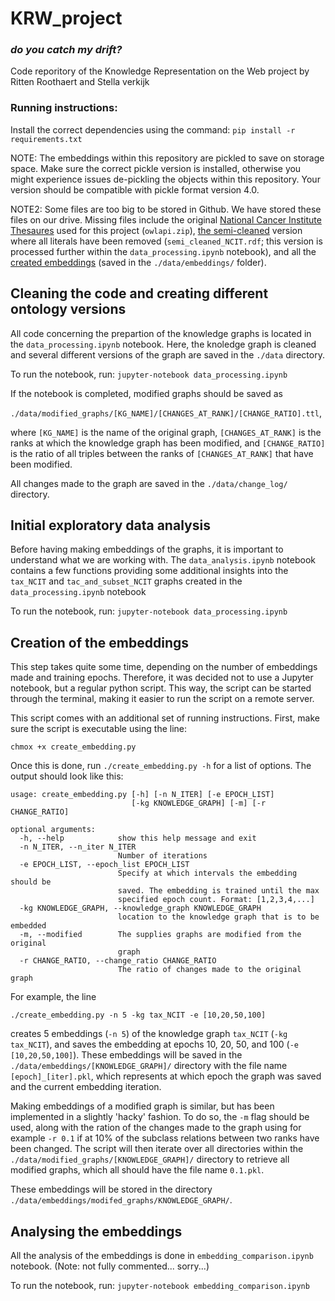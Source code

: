 # KRW_project
### _do you catch my drift?_
Code reporitory of the Knowledge Representation on the Web project by Ritten Roothaert and Stella verkijk

### Running instructions:
Install the correct dependencies using the command: ```pip install -r requirements.txt```

NOTE: The embeddings within this repository are pickled to save on storage space. Make sure the correct pickle version 
is installed, otherwise you might experience issues de-pickling the objects within this repository. Your version should 
be compatible with pickle format version 4.0.

NOTE2: Some files are too big to be stored in Github. We have stored these files on our drive. Missing files include the 
original [National Cancer Institute Thesaures](https://drive.google.com/file/d/1faXFOvJVmdtiIGRc7189Yxo-4MDJrsQW/view?usp=share_link)
used for this project (`owlapi.zip`), [the semi-cleaned](https://drive.google.com/file/d/1yL34lMkE833p0Tf8MW8alL0KU-UHH4vk/view?usp=share_link)
version where all literals have been removed (`semi_cleaned_NCIT.rdf`; this version is processed further within the 
`data_processing.ipynb` notebook), and all the [created embeddings](https://drive.google.com/file/d/1U2CKgP6pvYZCQyOn16g58EgGnFK9bcIi/view?usp=share_link)
(saved in the `./data/embeddings/` folder).



## Cleaning the code and creating different ontology versions
All code concerning the prepartion of the knowledge graphs is located in the `data_processing.ipynb` notebook. Here, 
the knoledge graph is cleaned and several different versions of the graph are saved in the `./data` directory.

To run the notebook, run: `jupyter-notebook data_processing.ipynb`

If the notebook is completed, modified graphs should be saved as 

`./data/modified_graphs/[KG_NAME]/[CHANGES_AT_RANK]/[CHANGE_RATIO].ttl`,

where `[KG_NAME]` is the name of the original graph, `[CHANGES_AT_RANK]` is the ranks at which the knowledge graph has 
been modified, and `[CHANGE_RATIO]` is the ratio of all triples between the ranks of `[CHANGES_AT_RANK]` that have been 
modified.

All changes made to the graph are saved in the `./data/change_log/` directory.

## Initial exploratory data analysis
Before having making embeddings of the graphs, it is important to understand what we are working with. The 
`data_analysis.ipynb` notebook contains a few functions providing some additional insights into the `tax_NCIT` 
and `tac_and_subset_NCIT` graphs created in the `data_processing.ipynb` notebook

To run the notebook, run: `jupyter-notebook data_processing.ipynb`

## Creation of the embeddings
This step takes quite some time, depending on the number of embeddings made and training epochs. Therefore, it was 
decided not to use a Jupyter notebook, but a regular python script. This way, the script can be started through the 
terminal, making it easier to run the script on a remote server. 

This script comes with an additional set of running instructions. First, make sure the script is executable using the 
line:

`chmox +x create_embedding.py`

Once this is done, run `./create_embedding.py -h` for a list of options. The output should look like this:

```
usage: create_embedding.py [-h] [-n N_ITER] [-e EPOCH_LIST]
                           [-kg KNOWLEDGE_GRAPH] [-m] [-r CHANGE_RATIO]

optional arguments:
  -h, --help            show this help message and exit
  -n N_ITER, --n_iter N_ITER
                        Number of iterations
  -e EPOCH_LIST, --epoch_list EPOCH_LIST
                        Specify at which intervals the embedding should be
                        saved. The embedding is trained until the max
                        specified epoch count. Format: [1,2,3,4,...]
  -kg KNOWLEDGE_GRAPH, --knowledge_graph KNOWLEDGE_GRAPH
                        location to the knowledge graph that is to be embedded
  -m, --modified        The supplies graphs are modified from the original
                        graph
  -r CHANGE_RATIO, --change_ratio CHANGE_RATIO
                        The ratio of changes made to the original graph
```
For example, the line 

`./create_embedding.py -n 5 -kg tax_NCIT -e [10,20,50,100]` 

creates 5 embeddings
(`-n 5`) of the knowledge graph `tax_NCIT` (`-kg tax_NCIT`), and saves the embedding at epochs 10, 20, 50, and 100 
(`-e [10,20,50,100]`). These embeddings will be saved in the `./data/embeddings/[KNOWLEDGE_GRAPH]/` directory with the 
file name `[epoch]_[iter].pkl`, which represents at which epoch the graph was saved and the current embedding iteration.

Making embeddings of a modified graph is similar, but has been implemented in a slightly 'hacky' fashion. To do so, the
`-m` flag should be used, along with the ration of the changes made to the graph using for example `-r 0.1` if at 10% of 
the subclass relations between two ranks have been changed. The script will then iterate over all directories within the 
`./data/modified_graphs/[KNOWLEDGE_GRAPH]/` directory to retrieve all modified graphs, which all should have the 
file name `0.1.pkl`. 

These embeddings will be stored in the directory `./data/embeddings/modifed_graphs/KNOWLEDGE_GRAPH/`.

## Analysing the embeddings

All the analysis of the embeddings is done in `embedding_comparison.ipynb` notebook. (Note: not fully commented... sorry...)

To run the notebook, run: `jupyter-notebook embedding_comparison.ipynb`

